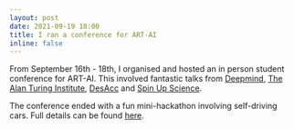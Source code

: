 ```yaml
---
layout: post
date: 2021-09-19 18:00
title: I ran a conference for ART-AI
inline: false
---
```


From September 16th - 18th, I organised and hosted an in person student conference for ART-AI. This involved fantastic talks from [Deepmind](https://deepmind.com/), [The Alan Turing Institute](https://www.turing.ac.uk/), [DesAcc](https://desacc.com/) and [Spin Up Science](https://www.spin-up.science/).

The conference ended with a fun mini-hackathon involving self-driving cars. Full details can be found [here](https://cdt-art-ai.ac.uk/news/art-ai-news/student-conference-2/).